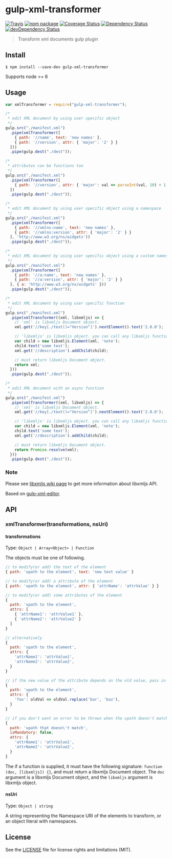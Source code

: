 # gulp-xml-transformer

[![Travis][build-badge]][build]
[![npm package][npm-badge]][npm]
[![Coverage Status][coveralls-badge]][coveralls]
[![Dependency Status][dependency-status-badge]][dependency-status]
[![devDependency Status][dev-dependency-status-badge]][dev-dependency-status]

> Transform xml documents gulp plugin

## Install

```
$ npm install --save-dev gulp-xml-transformer
```

Supports node >= 6

## Usage

```javascript
var xmlTransformer = require("gulp-xml-transformer");

/*
 * edit XML document by using user specific object
 */
gulp.src("./manifest.xml")
  .pipe(xmlTransformer([
    { path: '//name', text: 'new names' },
    { path: '//version', attr: { 'major': '2' } }
  ]))
  .pipe(gulp.dest("./dest"));

/*
 * attributes can be functions too
 */
gulp.src("./manifest.xml")
  .pipe(xmlTransformer([
    { path: '//version', attr: { 'major': val => parseInt(val, 10) + 1 } }
  ])
  .pipe(gulp.dest("./dest"));

/*
 * edit XML document by using user specific object using a namespace
 */
gulp.src("./manifest.xml")
  .pipe(xmlTransformer([
    { path: '//xmlns:name', text: 'new names' },
    { path: '//xmlns:version', attr: { 'major': '2' } }
  ], 'http://www.w3.org/ns/widgets'))
  .pipe(gulp.dest("./dest"));

/*
 * edit XML document by using user specific object using a custom namespace
 */
gulp.src("./manifest.xml")
  .pipe(xmlTransformer([
    { path: '//a:name', text: 'new names' },
    { path: '//a:version', attr: { 'major': '2' } }
  ], { a: 'http://www.w3.org/ns/widgets' }))
  .pipe(gulp.dest("./dest"));

/*
 * edit XML document by using user specific function
 */
gulp.src("./manifest.xml")
  .pipe(xmlTransformer((xml, libxmljs) => {
    // 'xml' is libxmljs Document object.
    xml.get('//key[./text()="Version"]').nextElement().text('2.0.0');

    // 'libxmljs' is libxmljs object. you can call any libxmljs function.
    var child = new libxmljs.Element(xml, 'note');
    child.text('some text');
    xml.get('//description').addChild(child);

    // must return libxmljs Document object.
    return xml;
  }))
  .pipe(gulp.dest("./dest"));

/*
 * edit XML document with an async function
 */
gulp.src("./manifest.xml")
  .pipe(xmlTransformer((xml, libxmljs) => {
    // 'xml' is libxmljs Document object.
    xml.get('//key[./text()="Version"]').nextElement().text('2.0.0');

    // 'libxmljs' is libxmljs object. you can call any libxmljs function.
    var child = new libxmljs.Element(xml, 'note');
    child.text('some text');
    xml.get('//description').addChild(child);

    // must return libxmljs Document object.
    return Promise.resolve(xml);
  }))
  .pipe(gulp.dest("./dest"));
```

### Note

Please see [libxmljs wiki page](https://github.com/polotek/libxmljs/wiki) to get more information about libxmljs API.

Based on [gulp-xml-editor](https://github.com/morou/gulp-xml-editor).

## API

### xmlTransformer(transformations, nsUri)

#### transformations

Type: `Object | Array<Object> | Function`

The objects must be one of following.

```javascript
// to modify(or add) the text of the element
{ path: 'xpath to the element', text: 'new text value' }

// to modify(or add) a attribute of the element
{ path: 'xpath to the element', attr: { 'attrName': 'attrValue' } }

// to modify(or add) some attributes of the element
{
  path: 'xpath to the element',
  attrs: [
    { 'attrName1': 'attrValue1' },
    { 'attrName2': 'attrValue2' }
  ]
}

// alternatively
{
  path: 'xpath to the element',
  attrs: {
    'attrName1': 'attrValue1',
    'attrName2': 'attrValue2',
  }
}

// if the new value of the attribute depends on the old value, pass in a function
{
  path: 'xpath to the element',
  attrs: {
    'foo': oldVal => oldVal.replace('bar', 'baz'),
  }
}

// if you don't want an error to be thrown when the xpath doesn't match
{
  path: 'xpath that doesn\'t match',
  isMandatory: false,
  attrs: {
    'attrName1': 'attrValue1',
    'attrName2': 'attrValue2',
  }
}
```


The if a function is supplied, it must have the following signature: `function (doc, [libxmljs]) {}`, and must return a libxmljs Document object. The `doc` argument is a libxmljs Document object, and the `libxmljs` argument is libxmljs object.

#### nsUri

Type: `Object | string`

A string representing the Namespace URI of the elements to transform, or an object literal with namespaces.

## License

See the [LICENSE](LICENSE.md) file for license rights and limitations (MIT).

[build-badge]: https://img.shields.io/travis/dotcore64/gulp-xml-transformer/master.svg?style=flat-square
[build]: https://travis-ci.org/dotcore64/gulp-xml-transformer

[npm-badge]: https://img.shields.io/npm/v/gulp-xml-transformer.svg?style=flat-square
[npm]: https://www.npmjs.org/package/gulp-xml-transformer

[coveralls-badge]: https://img.shields.io/coveralls/dotcore64/gulp-xml-transformer/master.svg?style=flat-square
[coveralls]: https://coveralls.io/r/dotcore64/gulp-xml-transformer

[dependency-status-badge]: https://david-dm.org/dotcore64/gulp-xml-transformer.svg?style=flat-square
[dependency-status]: https://david-dm.org/dotcore64/gulp-xml-transformer

[dev-dependency-status-badge]: https://david-dm.org/dotcore64/gulp-xml-transformer/dev-status.svg?style=flat-square
[dev-dependency-status]: https://david-dm.org/dotcore64/gulp-xml-transformer#info=devDependencies
